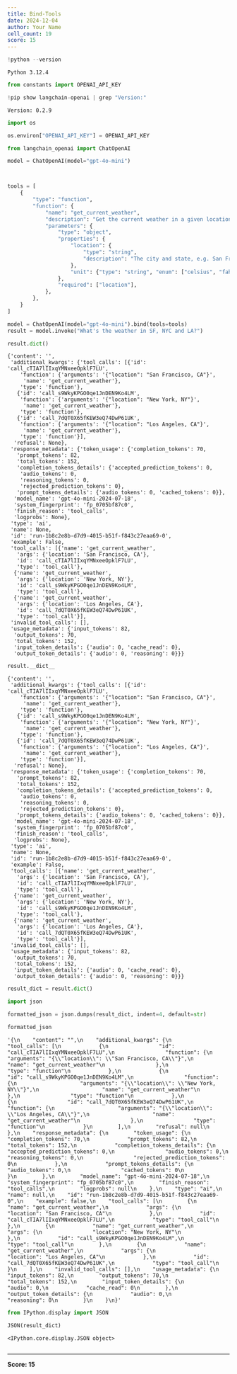 ```yaml
---
title: Bind-Tools
date: 2024-12-04
author: Your Name
cell_count: 19
score: 15
---
```


```python
!python --version
```

    Python 3.12.4



```python
from constants import OPENAI_API_KEY
```


```python
!pip show langchain-openai | grep "Version:"
```

    Version: 0.2.9



```python
import os
```


```python
os.environ["OPENAI_API_KEY"] = OPENAI_API_KEY
```


```python
from langchain_openai import ChatOpenAI

model = ChatOpenAI(model="gpt-4o-mini")
```


```python

```


```python

```


```python
tools = [
    {
        "type": "function",
        "function": {
            "name": "get_current_weather",
            "description": "Get the current weather in a given location",
            "parameters": {
                "type": "object",
                "properties": {
                    "location": {
                        "type": "string",
                        "description": "The city and state, e.g. San Francisco, CA",
                    },
                    "unit": {"type": "string", "enum": ["celsius", "fahrenheit"]},
                },
                "required": ["location"],
            },
        },
    }
]
```


```python
model = ChatOpenAI(model="gpt-4o-mini").bind(tools=tools)
result = model.invoke("What's the weather in SF, NYC and LA?")
```


```python
result.dict()
```




    {'content': '',
     'additional_kwargs': {'tool_calls': [{'id': 'call_cTIA7lIIxqYMNxeeOpklF7LU',
        'function': {'arguments': '{"location": "San Francisco, CA"}',
         'name': 'get_current_weather'},
        'type': 'function'},
       {'id': 'call_s9WkyKPGO0qe1JnDEN9Ko4LM',
        'function': {'arguments': '{"location": "New York, NY"}',
         'name': 'get_current_weather'},
        'type': 'function'},
       {'id': 'call_7dQT0X65fKEW3eQ74DwP61UK',
        'function': {'arguments': '{"location": "Los Angeles, CA"}',
         'name': 'get_current_weather'},
        'type': 'function'}],
      'refusal': None},
     'response_metadata': {'token_usage': {'completion_tokens': 70,
       'prompt_tokens': 82,
       'total_tokens': 152,
       'completion_tokens_details': {'accepted_prediction_tokens': 0,
        'audio_tokens': 0,
        'reasoning_tokens': 0,
        'rejected_prediction_tokens': 0},
       'prompt_tokens_details': {'audio_tokens': 0, 'cached_tokens': 0}},
      'model_name': 'gpt-4o-mini-2024-07-18',
      'system_fingerprint': 'fp_0705bf87c0',
      'finish_reason': 'tool_calls',
      'logprobs': None},
     'type': 'ai',
     'name': None,
     'id': 'run-1b8c2e8b-d7d9-4015-b51f-f843c27eaa69-0',
     'example': False,
     'tool_calls': [{'name': 'get_current_weather',
       'args': {'location': 'San Francisco, CA'},
       'id': 'call_cTIA7lIIxqYMNxeeOpklF7LU',
       'type': 'tool_call'},
      {'name': 'get_current_weather',
       'args': {'location': 'New York, NY'},
       'id': 'call_s9WkyKPGO0qe1JnDEN9Ko4LM',
       'type': 'tool_call'},
      {'name': 'get_current_weather',
       'args': {'location': 'Los Angeles, CA'},
       'id': 'call_7dQT0X65fKEW3eQ74DwP61UK',
       'type': 'tool_call'}],
     'invalid_tool_calls': [],
     'usage_metadata': {'input_tokens': 82,
      'output_tokens': 70,
      'total_tokens': 152,
      'input_token_details': {'audio': 0, 'cache_read': 0},
      'output_token_details': {'audio': 0, 'reasoning': 0}}}




```python
result.__dict__
```




    {'content': '',
     'additional_kwargs': {'tool_calls': [{'id': 'call_cTIA7lIIxqYMNxeeOpklF7LU',
        'function': {'arguments': '{"location": "San Francisco, CA"}',
         'name': 'get_current_weather'},
        'type': 'function'},
       {'id': 'call_s9WkyKPGO0qe1JnDEN9Ko4LM',
        'function': {'arguments': '{"location": "New York, NY"}',
         'name': 'get_current_weather'},
        'type': 'function'},
       {'id': 'call_7dQT0X65fKEW3eQ74DwP61UK',
        'function': {'arguments': '{"location": "Los Angeles, CA"}',
         'name': 'get_current_weather'},
        'type': 'function'}],
      'refusal': None},
     'response_metadata': {'token_usage': {'completion_tokens': 70,
       'prompt_tokens': 82,
       'total_tokens': 152,
       'completion_tokens_details': {'accepted_prediction_tokens': 0,
        'audio_tokens': 0,
        'reasoning_tokens': 0,
        'rejected_prediction_tokens': 0},
       'prompt_tokens_details': {'audio_tokens': 0, 'cached_tokens': 0}},
      'model_name': 'gpt-4o-mini-2024-07-18',
      'system_fingerprint': 'fp_0705bf87c0',
      'finish_reason': 'tool_calls',
      'logprobs': None},
     'type': 'ai',
     'name': None,
     'id': 'run-1b8c2e8b-d7d9-4015-b51f-f843c27eaa69-0',
     'example': False,
     'tool_calls': [{'name': 'get_current_weather',
       'args': {'location': 'San Francisco, CA'},
       'id': 'call_cTIA7lIIxqYMNxeeOpklF7LU',
       'type': 'tool_call'},
      {'name': 'get_current_weather',
       'args': {'location': 'New York, NY'},
       'id': 'call_s9WkyKPGO0qe1JnDEN9Ko4LM',
       'type': 'tool_call'},
      {'name': 'get_current_weather',
       'args': {'location': 'Los Angeles, CA'},
       'id': 'call_7dQT0X65fKEW3eQ74DwP61UK',
       'type': 'tool_call'}],
     'invalid_tool_calls': [],
     'usage_metadata': {'input_tokens': 82,
      'output_tokens': 70,
      'total_tokens': 152,
      'input_token_details': {'audio': 0, 'cache_read': 0},
      'output_token_details': {'audio': 0, 'reasoning': 0}}}




```python
result_dict = result.dict()
```


```python
import json
```


```python
formatted_json = json.dumps(result_dict, indent=4, default=str)
```


```python
formatted_json
```




    '{\n    "content": "",\n    "additional_kwargs": {\n        "tool_calls": [\n            {\n                "id": "call_cTIA7lIIxqYMNxeeOpklF7LU",\n                "function": {\n                    "arguments": "{\\"location\\": \\"San Francisco, CA\\"}",\n                    "name": "get_current_weather"\n                },\n                "type": "function"\n            },\n            {\n                "id": "call_s9WkyKPGO0qe1JnDEN9Ko4LM",\n                "function": {\n                    "arguments": "{\\"location\\": \\"New York, NY\\"}",\n                    "name": "get_current_weather"\n                },\n                "type": "function"\n            },\n            {\n                "id": "call_7dQT0X65fKEW3eQ74DwP61UK",\n                "function": {\n                    "arguments": "{\\"location\\": \\"Los Angeles, CA\\"}",\n                    "name": "get_current_weather"\n                },\n                "type": "function"\n            }\n        ],\n        "refusal": null\n    },\n    "response_metadata": {\n        "token_usage": {\n            "completion_tokens": 70,\n            "prompt_tokens": 82,\n            "total_tokens": 152,\n            "completion_tokens_details": {\n                "accepted_prediction_tokens": 0,\n                "audio_tokens": 0,\n                "reasoning_tokens": 0,\n                "rejected_prediction_tokens": 0\n            },\n            "prompt_tokens_details": {\n                "audio_tokens": 0,\n                "cached_tokens": 0\n            }\n        },\n        "model_name": "gpt-4o-mini-2024-07-18",\n        "system_fingerprint": "fp_0705bf87c0",\n        "finish_reason": "tool_calls",\n        "logprobs": null\n    },\n    "type": "ai",\n    "name": null,\n    "id": "run-1b8c2e8b-d7d9-4015-b51f-f843c27eaa69-0",\n    "example": false,\n    "tool_calls": [\n        {\n            "name": "get_current_weather",\n            "args": {\n                "location": "San Francisco, CA"\n            },\n            "id": "call_cTIA7lIIxqYMNxeeOpklF7LU",\n            "type": "tool_call"\n        },\n        {\n            "name": "get_current_weather",\n            "args": {\n                "location": "New York, NY"\n            },\n            "id": "call_s9WkyKPGO0qe1JnDEN9Ko4LM",\n            "type": "tool_call"\n        },\n        {\n            "name": "get_current_weather",\n            "args": {\n                "location": "Los Angeles, CA"\n            },\n            "id": "call_7dQT0X65fKEW3eQ74DwP61UK",\n            "type": "tool_call"\n        }\n    ],\n    "invalid_tool_calls": [],\n    "usage_metadata": {\n        "input_tokens": 82,\n        "output_tokens": 70,\n        "total_tokens": 152,\n        "input_token_details": {\n            "audio": 0,\n            "cache_read": 0\n        },\n        "output_token_details": {\n            "audio": 0,\n            "reasoning": 0\n        }\n    }\n}'




```python
from IPython.display import JSON
```


```python
JSON(result_dict)
```




    <IPython.core.display.JSON object>




```python

```


---
**Score: 15**